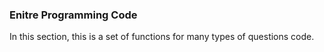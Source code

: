 ### Enitre Programming Code
In this section, this is a set of functions for many types of questions code.
